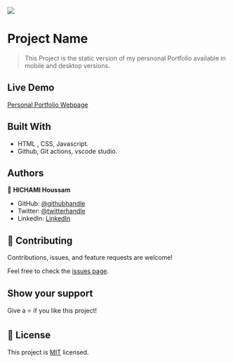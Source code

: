 ![](https://img.shields.io/badge/Microverse-blueviolet)

# Project Name

> This Project is the static version of my persnonal Portfolio available in mobile and desktop versions.

## Live Demo

[Personal Portfolio Webpage](https://redwing555.github.io/Portfolio-website/)



## Built With

- HTML , CSS, Javascript.
- Github, Git actions, vscode studio.




## Authors

👤 **HICHAMI Houssam**

- GitHub: [@githubhandle](https://github.com/redwing555)
- Twitter: [@twitterhandle](https://twitter.com/Houssam07964199)
- LinkedIn: [LinkedIn](https://linkedin.com/in/linkedinhandle)

## 🤝 Contributing

Contributions, issues, and feature requests are welcome!

Feel free to check the [issues page](../../issues/).

## Show your support

Give a ⭐️ if you like this project!


## 📝 License

This project is [MIT](./MIT.md) licensed.
